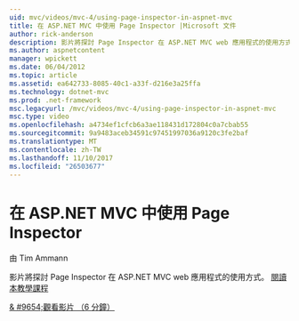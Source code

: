 ```yaml
---
uid: mvc/videos/mvc-4/using-page-inspector-in-aspnet-mvc
title: 在 ASP.NET MVC 中使用 Page Inspector |Microsoft 文件
author: rick-anderson
description: 影片將探討 Page Inspector 在 ASP.NET MVC web 應用程式的使用方式。 閱讀本教學課程
ms.author: aspnetcontent
manager: wpickett
ms.date: 06/04/2012
ms.topic: article
ms.assetid: ea642733-8085-40c1-a33f-d216e3a25ffa
ms.technology: dotnet-mvc
ms.prod: .net-framework
msc.legacyurl: /mvc/videos/mvc-4/using-page-inspector-in-aspnet-mvc
msc.type: video
ms.openlocfilehash: a4734ef1cfcb6a3ae118431d172804c0a7cbab55
ms.sourcegitcommit: 9a9483aceb34591c97451997036a9120c3fe2baf
ms.translationtype: MT
ms.contentlocale: zh-TW
ms.lasthandoff: 11/10/2017
ms.locfileid: "26503677"
---
```

<a name="using-page-inspector-in-aspnet-mvc"></a>在 ASP.NET MVC 中使用 Page Inspector
====================
由 Tim Ammann

影片將探討 Page Inspector 在 ASP.NET MVC web 應用程式的使用方式。 [閱讀本教學課程](../../overview/views/using-page-inspector-in-aspnet-mvc.md)

[& #9654;觀看影片 （6 分鐘）](https://channel9.msdn.com/Blogs/ASP-NET-Site-Videos/using-page-inspector-in-aspnet-mvc)
